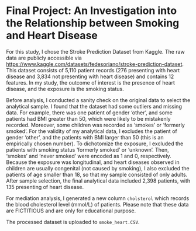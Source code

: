 # Final Project: An Investigation into the Relationship between Smoking and Heart Disease

For this study, I chose the Stroke Prediction Dataset from Kaggle. The raw data are publicly accessible via <https://www.kaggle.com/datasets/fedesoriano/stroke-prediction-dataset>. <br>
This dataset consists of 5,110 patient records (276 presenting with heart disease and 3,834 not presenting with heart disease) and contains 12 features. In my study, the outcome of interest is the presence of heart disease, and the exposure is the smoking status.

Before analysis, I conducted a sanity check on the original data to select the analytical sample. I found that the dataset had some outliers and missing data. For example, there was one patient of gender ‘other’, and some patients had BMI greater than 50, which were likely to be mistakenly recorded. Moreover, some children was recorded as ‘smokes’ or ‘formerly smoked’. For the validity of my analytical data, I excludes the patient of gender ‘other’, and the patients with BMI larger than 50 (this is an empirically chosen number). To dichotomize the exposure, I excluded the patients with smoking status ‘formerly smoked’ or ‘unknown’. Then, ‘smokes’ and ‘never smoked’ were encoded as 1 and 0, respectively. Because the exposure was longitudinal, and heart diseases observed in children are usually congenital (not caused by smoking), I also excluded the patients of age smaller than 18, so that my sample consisted of only adults. After sample selection, the final analytical data included 2,398 patients, with 135 presenting of heart disease. <br>

For mediation analysis, I generated a new column ```cholsterol``` which records the blood cholesterol level (mmol/L) of patients. Please note that these data are FICTITIOUS and are only for educational purpose.

The processed dataset is uploaded to ```smoke_heart.CSV```.
